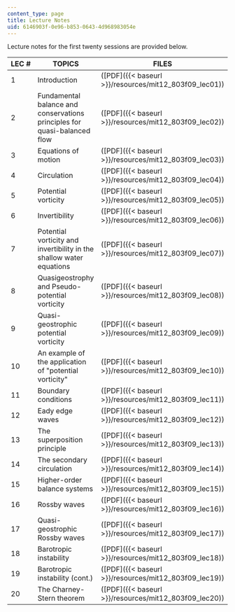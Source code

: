 ```yaml
---
content_type: page
title: Lecture Notes
uid: 6146903f-0e96-b853-0643-4d968983054e
---
```


Lecture notes for the first twenty sessions are provided below.

| LEC # | TOPICS | FILES |
| --- | --- | --- |
| 1 | Introduction | ([PDF]({{< baseurl >}}/resources/mit12_803f09_lec01)) |
| 2 | Fundamental balance and conservations principles for quasi-balanced flow | ([PDF]({{< baseurl >}}/resources/mit12_803f09_lec02)) |
| 3 | Equations of motion | ([PDF]({{< baseurl >}}/resources/mit12_803f09_lec03)) |
| 4 | Circulation | ([PDF]({{< baseurl >}}/resources/mit12_803f09_lec04)) |
| 5 | Potential vorticity | ([PDF]({{< baseurl >}}/resources/mit12_803f09_lec05)) |
| 6 | Invertibility | ([PDF]({{< baseurl >}}/resources/mit12_803f09_lec06)) |
| 7 | Potential vorticity and invertibility in the shallow water equations | ([PDF]({{< baseurl >}}/resources/mit12_803f09_lec07)) |
| 8 | Quasigeostrophy and Pseudo-potential vorticity | ([PDF]({{< baseurl >}}/resources/mit12_803f09_lec08)) |
| 9 | Quasi-geostrophic potential vorticity | ([PDF]({{< baseurl >}}/resources/mit12_803f09_lec09)) |
| 10 | An example of the application of "potential vorticity" | ([PDF]({{< baseurl >}}/resources/mit12_803f09_lec10)) |
| 11 | Boundary conditions | ([PDF]({{< baseurl >}}/resources/mit12_803f09_lec11)) |
| 12 | Eady edge waves | ([PDF]({{< baseurl >}}/resources/mit12_803f09_lec12)) |
| 13 | The superposition principle | ([PDF]({{< baseurl >}}/resources/mit12_803f09_lec13)) |
| 14 | The secondary circulation | ([PDF]({{< baseurl >}}/resources/mit12_803f09_lec14)) |
| 15 | Higher-order balance systems | ([PDF]({{< baseurl >}}/resources/mit12_803f09_lec15)) |
| 16 | Rossby waves | ([PDF]({{< baseurl >}}/resources/mit12_803f09_lec16)) |
| 17 | Quasi-geostrophic Rossby waves | ([PDF]({{< baseurl >}}/resources/mit12_803f09_lec17)) |
| 18 | Barotropic instability | ([PDF]({{< baseurl >}}/resources/mit12_803f09_lec18)) |
| 19 | Barotropic instability (cont.) | ([PDF]({{< baseurl >}}/resources/mit12_803f09_lec19)) |
| 20 | The Charney-Stern theorem | ([PDF]({{< baseurl >}}/resources/mit12_803f09_lec20))